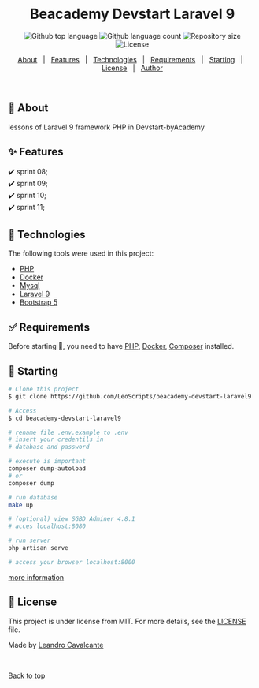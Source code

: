 <div align="center" id="top">
  <!-- <img src="./.github/app.gif" alt="Beacademy Devstart Php Db" /> -->

  &#xa0;

  <!-- <a href="https://beacademydevstartphpdb.netlify.app">Demo</a> -->
</div>

<h1 align="center">Beacademy Devstart Laravel 9</h1>

<p align="center">
  <img alt="Github top language" src="https://img.shields.io/github/languages/top/LeoScripts/beacademy-devstart-php-db?color=56BEB8">

  <img alt="Github language count" src="https://img.shields.io/github/languages/count/LeoScripts/beacademy-devstart-php-db?color=56BEB8">

  <img alt="Repository size" src="https://img.shields.io/github/repo-size/LeoScripts/beacademy-devstart-php-db?color=56BEB8">

  <img alt="License" src="https://img.shields.io/github/license/LeoScripts/beacademy-devstart-php-db?color=56BEB8">

  <!-- <img alt="Github issues" src="https://img.shields.io/github/issues/LeoScripts/beacademy-devstart-php-db?color=56BEB8" /> -->

  <!-- <img alt="Github forks" src="https://img.shields.io/github/forks/LeoScripts/beacademy-devstart-php-db?color=56BEB8" /> -->

  <!-- <img alt="Github stars" src="https://img.shields.io/github/stars/LeoScripts/beacademy-devstart-php-db?color=56BEB8" /> -->
</p>

<!-- Status -->

<!-- <h4 align="center">
	🚧  Beacademy Devstart Php Db 🚀 Under construction...  🚧
</h4>

<hr> -->

<p align="center">
  <a href="#dart-about">About</a> &#xa0; | &#xa0;
  <a href="#sparkles-features">Features</a> &#xa0; | &#xa0;
  <a href="#rocket-technologies">Technologies</a> &#xa0; | &#xa0;
  <a href="#white_check_mark-requirements">Requirements</a> &#xa0; | &#xa0;
  <a href="#checkered_flag-starting">Starting</a> &#xa0; | &#xa0;
  <a href="#memo-license">License</a> &#xa0; | &#xa0;
  <a href="https://github.com/LeoScripts" target="_blank">Author</a>
</p>

<br>

## :dart: About ##

lessons of Laravel 9 framework PHP in Devstart-byAcademy 

## :sparkles: Features ##

:heavy_check_mark: sprint 08;\
:heavy_check_mark: sprint 09;\
:heavy_check_mark: sprint 10;\
:heavy_check_mark: sprint 11;

## :rocket: Technologies ##

The following tools were used in this project:

- [PHP](https://www.php.net/)
- [Docker](https://docs.docker.com/get-docker/)
- [Mysql](https://www.mysql.com/)
- [Laravel 9](https://)
- [Bootstrap 5](https://)

## :white_check_mark: Requirements ##

Before starting :checkered_flag:, you need to have [PHP](https://www.php.net/), [Docker](https://docs.docker.com/get-docker/), [Composer](https://) installed.

## :checkered_flag: Starting ##

```bash
# Clone this project
$ git clone https://github.com/LeoScripts/beacademy-devstart-laravel9

# Access
$ cd beacademy-devstart-laravel9

# rename file .env.example to .env
# insert your credentils in
# database and password

# execute is important
composer dump-autoload 
# or
composer dump

# run database
make up

# (optional) view SGBD Adminer 4.8.1
# acces localhost:8080

# run server
php artisan serve

# access your browser localhost:8000
```
[more information](./doc.md)

## :memo: License ##

This project is under license from MIT. For more details, see the [LICENSE](LICENSE.md) file.


Made by <a href="https://github.com/LeoScripts" target="_blank">Leandro Cavalcante</a>

&#xa0;

<a href="#top">Back to top</a>